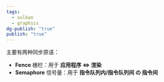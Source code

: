 ```yaml
---
tags:
  - vulkan
  - graphics
dg-publish: "true"
publish: "true"
---
```

主要有两种同步原语：
+ **Fence** 栅栏：用于 **应用程序 $\Leftrightarrow$  渲染**
+ **Semaphore** 信号量：用于 **指令队列内/指令队列间 の 指令间**
